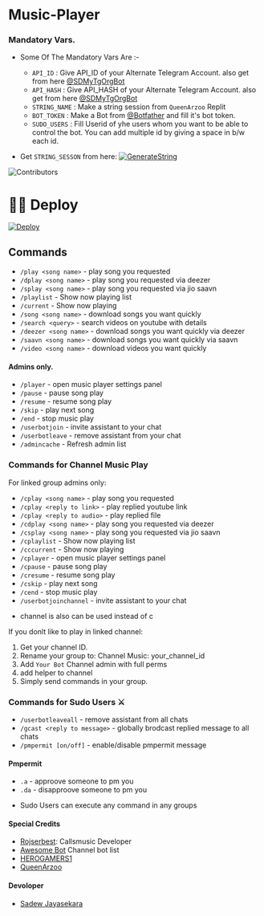 # Music-Player

### Mandatory Vars.

- Some Of The Mandatory Vars Are :-
   - `API_ID` :  Give API_ID of your Alternate Telegram Account. also get from here [@SDMyTgOrgBot](https://t.me/SDMyTgOrgBot)
   - `API_HASH` :  Give API_HASH of your Alternate Telegram Account. also get from here [@SDMyTgOrgBot](https://t.me/SDMyTgOrgBot)
   - `STRING_NAME` :  Make a string session from `QueenArzoo` Replit
   - `BOT_TOKEN` :  Make a Bot from [@Botfather](https://t.me/botfather) and fill it's bot token.
   - `SUDO_USERS` :  Fill Userid of yhe users whom you want to be able to control the bot. You can add multiple id by giving a space in b/w each id.

- Get `STRING_SESSON` from here:  [![GenerateString](https://img.shields.io/badge/repl.it-generateString-yellowgreen)](https://replit.com/@QueenArzoo/VCPlayBot)

![Contributors](https://contrib.rocks/image?repo=Sadew451/SDVCPlayer)

# 🏃‍♂️ Deploy 

[![Deploy](https://www.herokucdn.com/deploy/button.svg)](https://heroku.com/deploy?template=https://github.com/Sadew451/SDVCPlayer)


## Commands

- `/play <song name>` - play song you requested
- `/dplay <song name>` - play song you requested via deezer
- `/splay <song name>` - play song you requested via jio saavn
- `/playlist` - Show now playing list
- `/current` - Show now playing
- `/song <song name>` - download songs you want quickly
- `/search <query>` - search videos on youtube with details
- `/deezer <song name>` - download songs you want quickly via deezer
- `/saavn <song name>` - download songs you want quickly via saavn
- `/video <song name>` - download videos you want quickly

#### Admins only.

- `/player` - open music player settings panel
- `/pause` - pause song play
- `/resume` - resume song play
- `/skip` - play next song
- `/end` - stop music play
- `/userbotjoin` - invite assistant to your chat
- `/userbotleave` - remove assistant from your chat
- `/admincache` - Refresh admin list

### Commands for Channel Music Play

For linked group admins only:

- `/cplay <song name>` - play song you requested
- `/cplay <reply to link>` - play replied youtube link
- `/cplay <reply to audio>` - play replied file
- `/cdplay <song name>` - play song you requested via deezer
- `/csplay <song name>` - play song you requested via jio saavn
- `/cplaylist` - Show now playing list
- `/cccurrent` - Show now playing
- `/cplayer` - open music player settings panel
- `/cpause` - pause song play
- `/cresume` - resume song play
- `/cskip` - play next song
- `/cend` - stop music play
- `/userbotjoinchannel` - invite assistant to your chat

* channel is also can be used instead of c

If you donlt like to play in linked channel:
 
 1. Get your channel ID.
 2. Rename your group to: Channel Music: your_channel_id
 3. Add `Your Bot` Channel admin with full perms
 4. add helper to channel
 5. Simply send commands in your group.

### Commands for Sudo Users ⚔️

- `/userbotleaveall` - remove assistant from all chats
- `/gcast <reply to message>` - globally brodcast replied message to all chats
- `/pmpermit [on/off]` - enable/disable pmpermit message

#### Pmpermit

- `.a` - approove someone to pm you
- `.da` - disapproove someone to pm you
+ Sudo Users can execute any command in any groups

#### Special Credits

- [Rojserbest](http://github.com/rojserbes): Callsmusic Developer
- [Awesome Bot](http://t.me/LaylaList) Channel bot list
- [HEROGAMERS1](http://t.me/HEROGAMERS1) 
- [QueenArzoo](https://github.com/QueenArzoo)

#### Devoloper 

- [Sadew Jayasekara](https://github.com/Sadew451)
